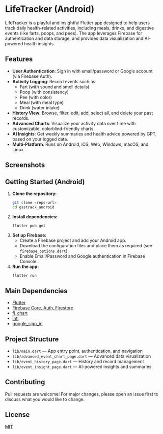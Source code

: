 # LifeTracker (Android)

LifeTracker is a playful and insightful Flutter app designed to help users track daily health-related activities, including meals, drinks, and digestive events (like farts, poops, and pees). The app leverages Firebase for authentication and data storage, and provides data visualization and AI-powered health insights.

## Features

- **User Authentication**: Sign in with email/password or Google account (via Firebase Auth).
- **Activity Logging**: Record events such as:
  - Fart (with sound and smell details)
  - Poop (with consistency)
  - Pee (with color)
  - Meal (with meal type)
  - Drink (water intake)
- **History View**: Browse, filter, edit, add, select all, and delete your past records.
- **Advanced Charts**: Visualize your activity data over time with customizable, colorblind-friendly charts.
- **AI Insights**: Get weekly summaries and health advice powered by GPT, based on your logged data.
- **Multi-Platform**: Runs on Android, iOS, Web, Windows, macOS, and Linux.

## Screenshots
<!-- Add screenshots here if available -->

## Getting Started (Android)

1. **Clone the repository:**
   ```bash
   git clone <repo-url>
   cd gastrack_android
   ```
2. **Install dependencies:**
   ```bash
   flutter pub get
   ```
3. **Set up Firebase:**
   - Create a Firebase project and add your Android app.
   - Download the configuration files and place them as required (see `firebase_options.dart`).
   - Enable Email/Password and Google authentication in Firebase Console.
4. **Run the app:**
   ```bash
   flutter run
   ```

## Main Dependencies
- [Flutter](https://flutter.dev/)
- [Firebase Core, Auth, Firestore](https://firebase.flutter.dev/)
- [fl_chart](https://pub.dev/packages/fl_chart)
- [intl](https://pub.dev/packages/intl)
- [google_sign_in](https://pub.dev/packages/google_sign_in)

## Project Structure
- `lib/main.dart` — App entry point, authentication, and navigation
- `lib/advanced_event_chart_page.dart` — Advanced data visualization
- `lib/event_history_page.dart` — History and record management
- `lib/event_insight_page.dart` — AI-powered insights and summaries

## Contributing
Pull requests are welcome! For major changes, please open an issue first to discuss what you would like to change.

## License
[MIT](LICENSE)
